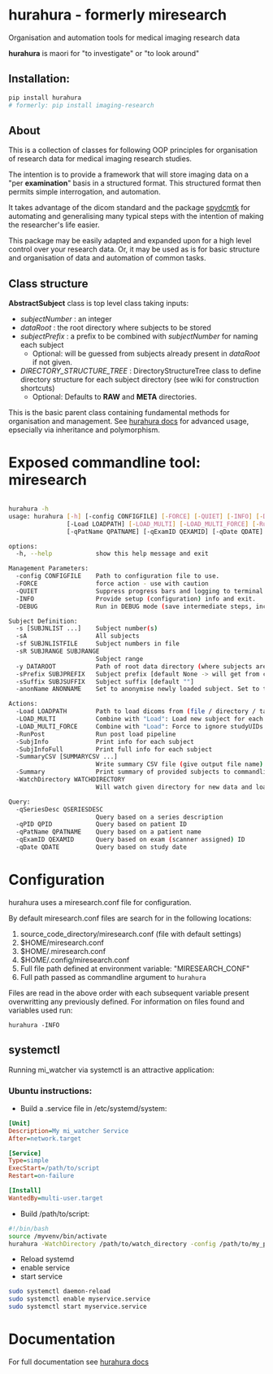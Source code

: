 # hurahura - formerly miresearch

Organisation and automation tools for medical imaging research data

__hurahura__ is maori for "to investigate" or "to look around"

## Installation: 

```bash
pip install hurahura
# formerly: pip install imaging-research

```

## About

This is a collection of classes for following OOP principles for organisation of research data for medical imaging research studies. 

The intention is to provide a framework that will store imaging data on a "per __examination__" basis in a structured format. This structured format then permits simple interrogation, and automation.  

It takes advantage of the dicom standard and the package [spydcmtk](https://github.com/fraser29/spydcmtk) for automating and generalising many typical steps with the intention of making the researcher's life easier. 

This package may be easily adapted and expanded upon for a high level control over your research data. Or, it may be used as is for basic structure and organisation of data and automation of common tasks. 


## Class structure

**AbstractSubject**  class is top level class taking inputs:
- *subjectNumber* : an integer
- *dataRoot* : the root directory where subjects to be stored             
- *subjectPrefix* : a prefix to be combined with *subjectNumber* for naming each subject
    - Optional: will be guessed from subjects already present in *dataRoot* if not given. 
- *DIRECTORY_STRUCTURE_TREE* : DirectoryStructureTree class to define directory structure for each subject directory (see wiki for construction shortcuts)
    - Optional: Defaults to **RAW** and **META** directories. 

This is the basic parent class containing fundamental methods for organisation and management. See  [hurahura docs](https://fraser29.github.io/hurahura/) for advanced usage, epsecially via inheritance and polymorphism. 

# Exposed commandline tool: miresearch

```bash

hurahura -h
usage: hurahura [-h] [-config CONFIGFILE] [-FORCE] [-QUIET] [-INFO] [-DEBUG] [-s [SUBJNLIST ...]] [-sA] [-sf SUBJNLISTFILE] [-sR SUBJRANGE SUBJRANGE] [-y DATAROOT] [-sPrefix SUBJPREFIX] [-sSuffix SUBJSUFFIX] [-anonName ANONNAME]
                [-Load LOADPATH] [-LOAD_MULTI] [-LOAD_MULTI_FORCE] [-RunPost] [-SubjInfo] [-SubjInfoFull] [-SummaryCSV [SUMMARYCSV ...]] [-Summary] [-WatchDirectory WATCHDIRECTORY] [-qSeriesDesc QSERIESDESC] [-qPID QPID]
                [-qPatName QPATNAME] [-qExamID QEXAMID] [-qDate QDATE]

options:
  -h, --help            show this help message and exit

Management Parameters:
  -config CONFIGFILE    Path to configuration file to use.
  -FORCE                force action - use with caution
  -QUIET                Suppress progress bars and logging to terminal
  -INFO                 Provide setup (configuration) info and exit.
  -DEBUG                Run in DEBUG mode (save intermediate steps, increase log output)

Subject Definition:
  -s [SUBJNLIST ...]    Subject number(s)
  -sA                   All subjects
  -sf SUBJNLISTFILE     Subject numbers in file
  -sR SUBJRANGE SUBJRANGE
                        Subject range
  -y DATAROOT           Path of root data directory (where subjects are stored) [default None -> may be set in config file]
  -sPrefix SUBJPREFIX   Subject prefix [default None -> will get from config file OR dataRoot]
  -sSuffix SUBJSUFFIX   Subject suffix [default ""]
  -anonName ANONNAME    Set to anonymise newly loaded subject. Set to true to use for WatchDirectory. [default None]

Actions:
  -Load LOADPATH        Path to load dicoms from (file / directory / tar / tar.gz / zip)
  -LOAD_MULTI           Combine with "Load": Load new subject for each subdirectory under loadPath
  -LOAD_MULTI_FORCE     Combine with "Load": Force to ignore studyUIDs and load new ID per subdirectory
  -RunPost              Run post load pipeline
  -SubjInfo             Print info for each subject
  -SubjInfoFull         Print full info for each subject
  -SummaryCSV [SUMMARYCSV ...]
                        Write summary CSV file (give output file name)
  -Summary              Print summary of provided subjects to commandline (best with -sA option)
  -WatchDirectory WATCHDIRECTORY
                        Will watch given directory for new data and load as new study

Query:
  -qSeriesDesc QSERIESDESC
                        Query based on a series description
  -qPID QPID            Query based on patient ID
  -qPatName QPATNAME    Query based on a patient name
  -qExamID QEXAMID      Query based on exam (scanner assigned) ID
  -qDate QDATE          Query based on study date


```

# Configuration

hurahura uses a miresearch.conf file for configuration. 

By default miresearch.conf files are search for in the following locations: 

1. source_code_directory/miresearch.conf (file with default settings)
2. $HOME/miresearch.conf
3. $HOME/.miresearch.conf
4. $HOME/.config/miresearch.conf
5. Full file path defined at environment variable: "MIRESEARCH_CONF"
6. Full path passed as commandline argument to `hurahura`

Files are read in the above order with each subsequent variable present overwritting any previously defined. 
For information on files found and variables used run:

`hurahura -INFO` 

## systemctl 

Running mi_watcher via systemctl is an attractive application: 

### Ubuntu instructions:

- Build a .service file in /etc/systemd/system:

```ini
[Unit]
Description=My mi_watcher Service
After=network.target

[Service]
Type=simple
ExecStart=/path/to/script
Restart=on-failure

[Install]
WantedBy=multi-user.target
```

- Build /path/to/script: 

```bash
#!/bin/bash
source /myvenv/bin/activate
hurahura -WatchDirectory /path/to/watch_directory -config /path/to/my_proj.conf
```

- Reload systemd
- enable service
- start service
  
```bash
sudo systemctl daemon-reload
sudo systemctl enable myservice.service
sudo systemctl start myservice.service
```

# Documentation

For full documentation see [hurahura docs](https://fraser29.github.io/hurahura/)